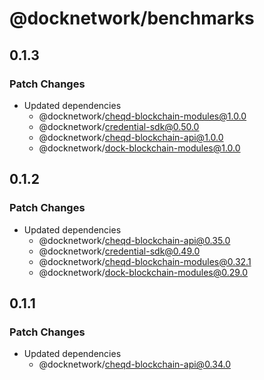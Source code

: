 # @docknetwork/benchmarks

## 0.1.3

### Patch Changes

- Updated dependencies
  - @docknetwork/cheqd-blockchain-modules@1.0.0
  - @docknetwork/credential-sdk@0.50.0
  - @docknetwork/cheqd-blockchain-api@1.0.0
  - @docknetwork/dock-blockchain-modules@1.0.0

## 0.1.2

### Patch Changes

- Updated dependencies
  - @docknetwork/cheqd-blockchain-api@0.35.0
  - @docknetwork/credential-sdk@0.49.0
  - @docknetwork/cheqd-blockchain-modules@0.32.1
  - @docknetwork/dock-blockchain-modules@0.29.0

## 0.1.1

### Patch Changes

- Updated dependencies
  - @docknetwork/cheqd-blockchain-api@0.34.0
